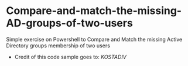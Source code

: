# Compare-and-match-the-missing-AD-groups-of-two-users
Simple exercise on Powershell to Compare and Match the missing Active Directory groups membership of two users

* Credit of this code sample goes to: 
*KOSTADIV*
